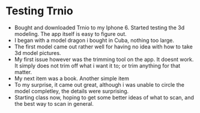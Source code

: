 # Testing Trnio

- Bought and downloaded Trnio to my Iphone 6. Started testing the 3d modeling. The app itself is easy to figure out.
- I began with a model dragon i bought in Cuba, nothing too large.
- The first model came out rather well for having no idea with how to take 3d model pictures. 
- My first issue however was the trimming tool on the app. It doesnt work. It simply does not trim off what i want it to; or trim anything for that matter.
- My next item was a book. Another simple item
- To my surprise, it came out great, although i was unable to circle the model completley, the details were surprising. 
- Starting class now, hoping to get some better ideas of what to scan, and the best way to scan in general.
